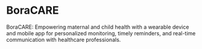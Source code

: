 # BoraCARE
BoraCARE: Empowering maternal and child health with a wearable device and mobile app for personalized monitoring, timely reminders, and real-time communication with healthcare professionals.
